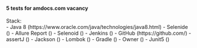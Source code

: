 <h4>5 tests for amdocs.com vacancy</h4>
Stack:<br>
- Java 8 (https://www.oracle.com/java/technologies/java8.html)
- Selenide ()
- Allure Report ()
- Selenoid ()
- Jenkins ()
- GitHub (https://github.com/)
- assertJ ()
- Jackson ()
- Lombok ()
- Gradle ()
- Owner ()
- Junit5 ()
